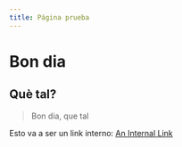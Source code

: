 ```yaml
---
title: Página prueba
---
```


# Bon dia

## Què tal?

> Bon dia, que tal

Esto va a ser un link interno: [An Internal Link](./markdown2.md)

